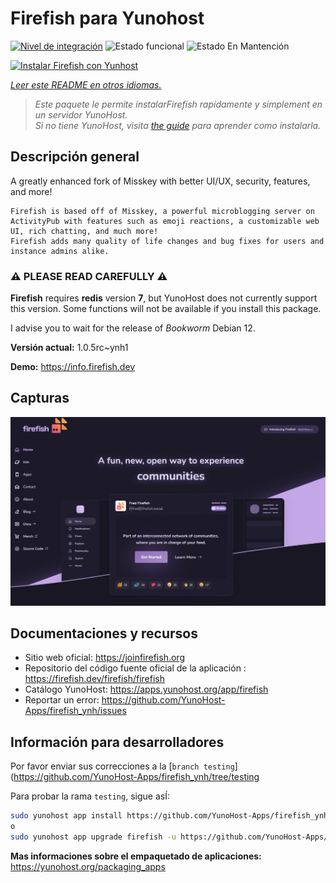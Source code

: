 <!--
Este archivo README esta generado automaticamente<https://github.com/YunoHost/apps/tree/master/tools/readme_generator>
No se debe editar a mano.
-->

# Firefish para Yunohost

[![Nivel de integración](https://dash.yunohost.org/integration/firefish.svg)](https://dash.yunohost.org/appci/app/firefish) ![Estado funcional](https://ci-apps.yunohost.org/ci/badges/firefish.status.svg) ![Estado En Mantención](https://ci-apps.yunohost.org/ci/badges/firefish.maintain.svg)

[![Instalar Firefish con Yunhost](https://install-app.yunohost.org/install-with-yunohost.svg)](https://install-app.yunohost.org/?app=firefish)

*[Leer este README en otros idiomas.](./ALL_README.md)*

> *Este paquete le permite instalarFirefish rapidamente y simplement en un servidor YunoHost.*  
> *Si no tiene YunoHost, visita [the guide](https://yunohost.org/install) para aprender como instalarla.*

## Descripción general


A greatly enhanced fork of Misskey with better UI/UX, security, features, and more!


    Firefish is based off of Misskey, a powerful microblogging server on ActivityPub with features such as emoji reactions, a customizable web UI, rich chatting, and much more!
    Firefish adds many quality of life changes and bug fixes for users and instance admins alike.

### ⚠️ PLEASE READ CAREFULLY ⚠️

**Firefish** requires **redis** version **7**, but YunoHost does not currently support this version.
Some functions will not be available if you install this package.

I advise you to wait for the release of _Bookworm_ Debian 12.

**Versión actual:** 1.0.5rc~ynh1

**Demo:** <https://info.firefish.dev>

## Capturas

![Captura de Firefish](./doc/screenshots/screenshot-firefish.png)

## Documentaciones y recursos

- Sitio web oficial: <https://joinfirefish.org>
- Repositorio del código fuente oficial de la aplicación : <https://firefish.dev/firefish/firefish>
- Catálogo YunoHost: <https://apps.yunohost.org/app/firefish>
- Reportar un error: <https://github.com/YunoHost-Apps/firefish_ynh/issues>

## Información para desarrolladores

Por favor enviar sus correcciones a la [`branch testing`](https://github.com/YunoHost-Apps/firefish_ynh/tree/testing

Para probar la rama `testing`, sigue asÍ:

```bash
sudo yunohost app install https://github.com/YunoHost-Apps/firefish_ynh/tree/testing --debug
o
sudo yunohost app upgrade firefish -u https://github.com/YunoHost-Apps/firefish_ynh/tree/testing --debug
```

**Mas informaciones sobre el empaquetado de aplicaciones:** <https://yunohost.org/packaging_apps>
